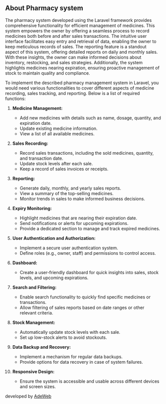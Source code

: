 

<p align="center">

## About Pharmacy system
The pharmacy system developed using the Laravel framework provides comprehensive functionality for efficient management of medicines. This system empowers the owner by offering a seamless process to record medicines both before and after sales transactions. The intuitive user interface facilitates easy entry and retrieval of data, enabling the owner to keep meticulous records of sales. The reporting feature is a standout aspect of this system, offering detailed reports on daily and monthly sales. With these insights, the owner can make informed decisions about inventory, restocking, and sales strategies. Additionally, the system highlights medicines nearing expiration, ensuring proactive management of stock to maintain quality and compliance.
</p>

<p>To implement the described pharmacy management system in Laravel, you would need various functionalities to cover different aspects of medicine recording, sales tracking, and reporting. Below is a list of required functions:</p>

1. **Medicine Management:**
   - Add new medicines with details such as name, dosage, quantity, and expiration date.
   - Update existing medicine information.
   - View a list of all available medicines.

2. **Sales Recording:**
   - Record sales transactions, including the sold medicines, quantity, and transaction date.
   - Update stock levels after each sale.
   - Keep a record of sales invoices or receipts.

3. **Reporting:**
   - Generate daily, monthly, and yearly sales reports.
   - View a summary of the top-selling medicines.
   - Monitor trends in sales to make informed business decisions.

4. **Expiry Monitoring:**
   - Highlight medicines that are nearing their expiration date.
   - Send notifications or alerts for upcoming expirations.
   - Provide a dedicated section to manage and track expired medicines.

5. **User Authentication and Authorization:**
   - Implement a secure user authentication system.
   - Define roles (e.g., owner, staff) and permissions to control access.

6. **Dashboard:**
   - Create a user-friendly dashboard for quick insights into sales, stock levels, and upcoming expirations.

7. **Search and Filtering:**
   - Enable search functionality to quickly find specific medicines or transactions.
   - Allow filtering of sales reports based on date ranges or other relevant criteria.

8. **Stock Management:**
   - Automatically update stock levels with each sale.
   - Set up low-stock alerts to avoid stockouts.

9. **Data Backup and Recovery:**
    - Implement a mechanism for regular data backups.
    - Provide options for data recovery in case of system failures.

10. **Responsive Design:**
    - Ensure the system is accessible and usable across different devices and screen sizes.

developed by <a href ='https://github.com/adevotus'>AdeWeb<a>






